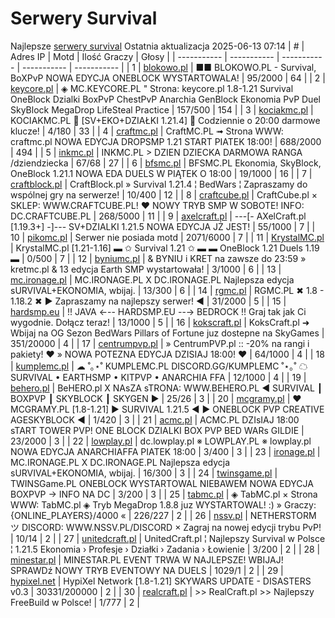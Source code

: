 
# Serwery Survival
Najlepsze [serwery survival](https://mcserwery.pl/serwery/minecraft/tryb/Survival)
Ostatnia aktualizacja 2025-06-13 07:14
| # | Adres IP | Motd | Ilość Graczy | Głosy |
| ----------- | ----------- | ----------- | ----------- | ----------- |
| 1 | 	[blokowo.pl](https://mcserwery.pl/serwery/minecraft/98/) | ■■ BLOKOWO.PL - Survival, BoXPvP NOWA EDYCJA ONEBLOCK WYSTARTOWALA! | 95/2000 | 64 |
| 2 | 	[keycore.pl](https://mcserwery.pl/serwery/minecraft/252/) | ◈ MC.KEYCORE.PL " Strona: keycore.pl 1.8-1.21 Survival OneBlock Dzialki BoxPvP ChestPvP Anarchia GenBlock Ekonomia PvP Duel SkyBlock MegaDrop LifeSteal Practice | 157/500 | 154 |
| 3 | 	[kociakmc.pl](https://mcserwery.pl/serwery/minecraft/213/) | KOCIAKMC.PL 🚀 [SV+EKO+DZIAŁKI 1.21.4] 🚀 Codziennie o 20:00 darmowe klucze! | 4/180 | 33 |
| 4 | 	[craftmc.pl](https://mcserwery.pl/serwery/minecraft/87/) | CraftMC.PL ➟ Strona WWW: craftmc.pl NOWA EDYCJA DROPSMP 1.21 START PIATEK 18:00! | 688/2000 | 494 |
| 5 | 	[inkmc.pl](https://mcserwery.pl/serwery/minecraft/15/) | INKMC.PL > DZIEN DZIECKA DARMOWA RANGA /dziendziecka | 67/68 | 27 |
| 6 | 	[bfsmc.pl](https://mcserwery.pl/serwery/minecraft/2/) | BFSMC.PL  Ekonomia, SkyBlock, OneBlock  1.21.1 NOWA EDA DUELS W PIĄTEK O 18:00 | 19/1000 | 16 |
| 7 | 	[craftblock.pl](https://mcserwery.pl/serwery/minecraft/280/) | CraftBlock.pl » Survival 1.21.4 ¦ BedWars ¦ Zapraszamy do wspólnej gry na serwerze! | 10/400 | 12 |
| 8 | 	[craftcube.pl](https://mcserwery.pl/serwery/minecraft/196/) | CraftCube.pl × SKLEP: WWW.CRAFTCUBE.PL! ♥ NOWY TRYB SMP W SOBOTE! INFO: DC.CRAFTCUBE.PL | 268/5000 | 11 |
| 9 | 	[axelcraft.pl](https://mcserwery.pl/serwery/minecraft/223/) | ---[- AXelCraft.pl [1.19.3+] -]---  SV+DZIALKI 1.21.5 NOWA EDYCJA JŻ JEST!  | 55/1000 | 7 |
| 10 | 	[pikomc.pl](https://mcserwery.pl/serwery/minecraft/944/) | Serwer nie posiada motd | 2071/6000 | 7 |
| 11 | 	[KrystalMC.pl](https://mcserwery.pl/serwery/minecraft/202/) | KrystalMC.pl [1.21-1.16] ▬ ✩ Survival 1.21 ✩ ▬ ▬ OneBlock 1.21 Duels 1.19 ▬ | 0/500 | 7 |
| 12 | 	[byniumc.pl](https://mcserwery.pl/serwery/minecraft/157/) | & BYNIU i KRET na zawsze do 23:59 » kretmc.pl & 13 edycja Earth SMP wystartowała! | 3/1000 | 6 |
| 13 | 	[mc.ironage.pl](https://mcserwery.pl/serwery/minecraft/275/) | MC.IRONAGE.PL X DC.IRONAGE.PL Najlepsza edycja sURVIVAL+EKONOMIA, wbijaj. | 13/300 | 6 |
| 14 | 	[rgmc.pl](https://mcserwery.pl/serwery/minecraft/34/) | RGMC.PL ✖ 1.8 - 1.18.2 ✖ ► Zapraszamy na najlepszy serwer! ◄ | 31/2000 | 5 |
| 15 | 	[hardsmp.eu](https://mcserwery.pl/serwery/minecraft/621/) | !! JAVA ←-- HARDSMP.EU --→ BEDROCK !! Graj tak jak Ci wygodnie. Dołącz teraz! | 13/1000 | 5 |
| 16 | 	[kokscraft.pl](https://mcserwery.pl/serwery/minecraft/1/) | KoksCraft.pl ➜ Wbijaj na OG Sezon BedWars Pillars of Fortune juz dostepne na SkyGames | 351/20000 | 4 |
| 17 | 	[centrumpvp.pl](https://mcserwery.pl/serwery/minecraft/332/) | » CentrumPVP.pl :: -20% na rangi i pakiety! ❤ » NOWA POTEZNA EDYCJA DZISIAJ 18:00! ❤ | 64/1000 | 4 |
| 18 | 	[kumplemc.pl](https://mcserwery.pl/serwery/minecraft/421/) | ☁ ˚｡⋆˚ KUMPLEMC.PL DISCORD.GG/KUMPLEMC  ˚⋆｡˚ ☁  SURVIVAL • EARTHSMP • KITPVP • ANARCHIA FFA | 12/1000 | 4 |
| 19 | 	[behero.pl](https://mcserwery.pl/serwery/minecraft/117/) | BeHERO.pl X NAsZA sTRONA: WWW.BEHERO.PL  ◄ SURVIVAL ┃ BOXPVP ┃ SKYBLOCK ┃ SKYGEN ► | 25/26 | 3 |
| 20 | 	[mcgramy.pl](https://mcserwery.pl/serwery/minecraft/197/) | ❤ MCGRAMY.PL [1.8-1.21] ▶ SURVIVAL 1.21.5 ◀ ▶ ONEBLOCK  PVP  CREATIVE  AGESKYBLOCK ◀ | 1/420 | 3 |
| 21 | 	[acmc.pl](https://mcserwery.pl/serwery/minecraft/220/) |  ACMC.PL DZIsIAJ 18:00 sTART TOWER PVP!  ONE BLOCK DZIALKI BOX PVP BED WARs GILDIE | 23/2000 | 3 |
| 22 | 	[lowplay.pl](https://mcserwery.pl/serwery/minecraft/378/) | dc.lowplay.pl ※ LOWPLAY.PL ※ lowplay.pl NOWA EDYCJA ANARCHIAFFA PIATEK 18:00 | 3/400 | 3 |
| 23 | 	[ironage.pl](https://mcserwery.pl/serwery/minecraft/741/) | MC.IRONAGE.PL X DC.IRONAGE.PL Najlepsza edycja sURVIVAL+EKONOMIA, wbijaj. | 16/300 | 3 |
| 24 | 	[twinsgame.pl](https://mcserwery.pl/serwery/minecraft/790/) | TWINSGame.PL  ONEBLOCK WYSTARTOWAL  NIEBAWEM NOWA EDYCJA BOXPVP -> INFO NA DC | 3/200 | 3 |
| 25 | 	[tabmc.pl](https://mcserwery.pl/serwery/minecraft/3/) | ◈ TabMC.pl × Strona WWW: TabMC.pl  ◈ Tryb MegaDrop 1.8.8 juz WYSTARTOWAL! :) » Graczy: {ONLINE_PLAYERS}/4000 « | 226/227 | 2 |
| 26 | 	[nssv.pl](https://mcserwery.pl/serwery/minecraft/4/) | NETHERSTORM ツ DISCORD: WWW.NSSV.PL/DISCORD  × Zagraj na nowej edycji trybu PvP! | 10/14 | 2 |
| 27 | 	[unitedcraft.pl](https://mcserwery.pl/serwery/minecraft/11/) | UnitedCraft.pl ¦ Najlepszy Survival w Polsce ¦ 1.21.5 Ekonomia › Profesje › Działki › Zadania › Łowienie | 3/200 | 2 |
| 28 | 	[minestar.pl](https://mcserwery.pl/serwery/minecraft/23/) | MINESTAR.PL EVENT TRWA W NAJLEPSZE! WBIJAJ! SPRAWDź NOWY TRYB EVENTOWY NA DUELS | 1029/1 | 2 |
| 29 | 	[hypixel.net](https://mcserwery.pl/serwery/minecraft/33/) | HypiXel Network [1.8-1.21] SKYWARS UPDATE - DISASTERS v0.3 | 30331/200000 | 2 |
| 30 | 	[realcraft.pl](https://mcserwery.pl/serwery/minecraft/63/) | >> RealCraft.pl >> Najlepszy FreeBuild w Polsce! | 1/777 | 2 |
